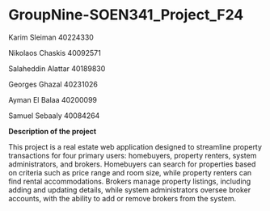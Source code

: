 # GroupNine-SOEN341_Project_F24
Karim Sleiman 40224330

Nikolaos Chaskis 40092571

Salaheddin Alattar 40189830

Georges Ghazal 40231026

Ayman El Balaa 40200099

Samuel Sebaaly 40084264


**Description of the project**

This project is a real estate web application designed to streamline property transactions for four primary users: homebuyers, property renters, system administrators, and brokers. Homebuyers can search for properties based on criteria such as price range and room size, while property renters can find rental accommodations. Brokers manage property listings, including adding and updating details, while system administrators oversee broker accounts, with the ability to add or remove brokers from the system.
